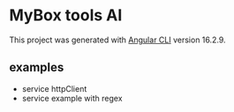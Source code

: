 # MyBox tools AI

This project was generated with [Angular CLI](https://github.com/angular/angular-cli) version 16.2.9.

## examples

- service httpClient
- service example with regex
